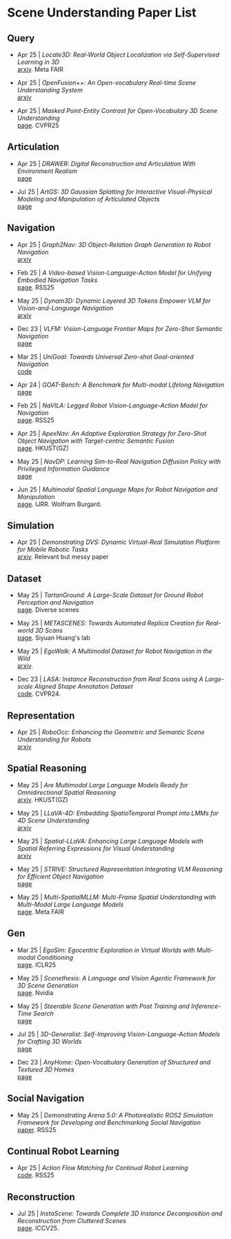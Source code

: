 # Scene Understanding Paper List

## Query

- Apr 25 | *Locate3D: Real-World Object Localization via Self-Supervised Learning in 3D*  
  [arxiv](https://arxiv.org/pdf/2504.14151). Meta FAIR

- Apr 25 | *OpenFusion++: An Open-vocabulary Real-time Scene Understanding System*  
  [arxiv](https://arxiv.org/pdf/2504.19266)

- Apr 25 | *Masked Point-Entity Contrast for Open-Vocabulary 3D Scene Understanding*  
  [page](https://mpec-3d.github.io/). CVPR25

## Articulation

- Apr 25 | *DRAWER: Digital Reconstruction and Articulation With Environment Realism*  
  [page](https://xiahongchi.github.io/DRAWER/)

- Jul 25 | *ArtGS: 3D Gaussian Splatting for Interactive Visual-Physical Modeling and Manipulation of Articulated Objects*  
  [page](https://sites.google.com/view/artgs/home)

## Navigation

- Apr 25 | *Graph2Nav: 3D Object-Relation Graph Generation to Robot Navigation*  
  [arxiv](https://arxiv.org/pdf/2504.16782)

- Feb 25 | *A Video-based Vision-Language-Action Model for Unifying Embodied Navigation Tasks*  
  [page](https://pku-epic.github.io/Uni-NaVid/). RSS25

- May 25 | *Dynam3D: Dynamic Layered 3D Tokens Empower VLM for Vision-and-Language Navigation*  
  [arxiv](https://arxiv.org/pdf/2505.11383)

- Dec 23 | *VLFM: Vision-Language Frontier Maps for Zero-Shot Semantic Navigation*  
  [page](https://naoki.io/portfolio/vlfm)

- Mar 25 | *UniGoal: Towards Universal Zero-shot Goal-oriented Navigation*  
  [code](https://github.com/bagh2178/UniGoal?tab=readme-ov-file)

- Apr 24 | *GOAT-Bench: A Benchmark for Multi-modal Lifelong Navigation*  
  [page](https://mukulkhanna.github.io/goat-bench/)

- Feb 25 | *NaVILA: Legged Robot Vision-Language-Action Model for Navigation*  
  [page](https://navila-bot.github.io/). RSS25

- Apr 25 | *ApexNav: An Adaptive Exploration Strategy for Zero-Shot Object Navigation with Target-centric Semantic Fusion*  
  [page](https://robotics-star.com/ApexNav/). HKUST(GZ)

- May 25 | *NavDP: Learning Sim-to-Real Navigation Diffusion Policy with Privileged Information Guidance*  
  [page](https://wzcai99.github.io/navigation-diffusion-policy.github.io/)

- Jun 25 | *Multimodal Spatial Language Maps for Robot Navigation and Manipulation*  
  [page](https://mslmaps.github.io/). IJRR. Wolfram Burgard.

## Simulation

- Apr 25 | *Demonstrating DVS: Dynamic Virtual-Real Simulation Platform for Mobile Robotic Tasks*  
  [arxiv](https://arxiv.org/abs/2504.18944). Relevant but messy paper

## Dataset

- May 25 | *TartanGround: A Large-Scale Dataset for Ground Robot Perception and Navigation*  
  [page](https://tartanair.org/tartanground/). Diverse scenes

- May 25 | *METASCENES: Towards Automated Replica Creation for Real-world 3D Scans*  
  [page](https://meta-scenes.github.io/). Siyuan Huang's lab

- May 25 | *EgoWalk: A Multimodal Dataset for Robot Navigation in the Wild*  
  [arxiv](https://arxiv.org/pdf/2505.21282).

- Dec 23 | *LASA: Instance Reconstruction from Real Scans using A Large-scale Aligned Shape Annotation Dataset*  
  [code](https://github.com/GAP-LAB-CUHK-SZ/LASA). CVPR24.

## Representation

- Apr 25 | *RoboOcc: Enhancing the Geometric and Semantic Scene Understanding for Robots*  
  [arxiv](https://arxiv.org/pdf/2504.14604)

## Spatial Reasoning

- May 25 | *Are Multimodal Large Language Models Ready for Omnidirectional Spatial Reasoning*  
  [arxiv](https://arxiv.org/pdf/2505.11907). HKUST(GZ)

- May 25 | *LLaVA-4D: Embedding SpatioTemporal Prompt into LMMs for 4D Scene Understanding*  
  [arxiv](https://arxiv.org/pdf/2505.12253)

- May 25 | *Spatial-LLaVA: Enhancing Large Language Models with Spatial Referring Expressions for Visual Understanding*  
  [arxiv](https://arxiv.org/pdf/2505.12194)

- May 25 | *STRIVE: Structured Representation Integrating VLM Reasoning for Efficient Object Navigation*  
  [page](https://zwandering.github.io/STRIVE.github.io/)

- May 25 | *Multi-SpatialMLLM: Multi-Frame Spatial Understanding with Multi-Modal Large Language Models*  
  [page](https://runsenxu.com/projects/Multi-SpatialMLLM/). Meta FAIR

## Gen

- Mar 25 | *EgoSim: Egocentric Exploration in Virtual Worlds with Multi-modal Conditioning*  
  [page](https://egosim.github.io/EgoSim/). ICLR25

- May 25 | *Scenethesis: A Language and Vision Agentic Framework for 3D Scene Generation*  
  [page](https://research.nvidia.com/labs/dir/scenethesis/). Nvidia

- May 25 | *Steerable Scene Generation with Post Training and Inference-Time Search*  
  [page](https://steerable-scene-generation.github.io/)

- Jul 25 | *3D-Generalist: Self-Improving Vision-Language-Action Models for Crafting 3D Worlds*  
  [page](https://ai.stanford.edu/~sunfanyun/3d-generalist/)

- Dec 23 | *AnyHome: Open-Vocabulary Generation of Structured and Textured 3D Homes*  
  [page](https://ivl.cs.brown.edu/research/anyhome.html)

## Social Navigation

- May 25 | *Demonstrating Arena 5.0: A Photorealistic ROS2 Simulation Framework for Developing and Benchmarking Social Navigation*  
  [paper](https://www.roboticsproceedings.org/rss21/p092.pdf). RSS25

## Continual Robot Learning

- Apr 25 | *Action Flow Matching for Continual Robot Learning*  
  [code](https://github.com/AlejandroMllo/action_flow_matching). RSS25

## Reconstruction

- Jul 25 | *InstaScene: Towards Complete 3D Instance Decomposition and Reconstruction from Cluttered Scenes*  
  [page](https://zju3dv.github.io/instascene/). ICCV25.
